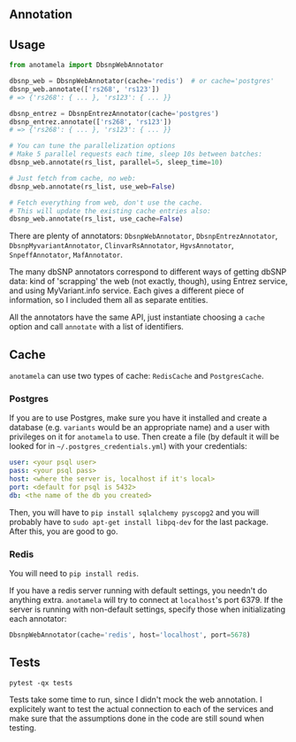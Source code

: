 ## Annotation

## Usage
```python
from anotamela import DbsnpWebAnnotator

dbsnp_web = DbsnpWebAnnotator(cache='redis')  # or cache='postgres'
dbsnp_web.annotate(['rs268', 'rs123'])
# => {'rs268': { ... }, 'rs123': { ... }}

dbsnp_entrez = DbsnpEntrezAnnotator(cache='postgres')
dbsnp_entrez.annotate(['rs268', 'rs123'])
# => {'rs268': { ... }, 'rs123': { ... }}

# You can tune the parallelization options
# Make 5 parallel requests each time, sleep 10s between batches:
dbsnp_web.annotate(rs_list, parallel=5, sleep_time=10)

# Just fetch from cache, no web:
dbsnp_web.annotate(rs_list, use_web=False)

# Fetch everything from web, don't use the cache.
# This will update the existing cache entries also:
dbsnp_web.annotate(rs_list, use_cache=False)
```

There are plenty of annotators: `DbsnpWebAnnotator`, `DbsnpEntrezAnnotator`,
`DbsnpMyvariantAnnotator`, `ClinvarRsAnnotator`, `HgvsAnnotator`,
`SnpeffAnnotator`, `MafAnnotator`.

The many dbSNP annotators correspond to different ways of getting dbSNP data:
kind of 'scrapping' the web (not exactly, though), using Entrez service, and
using MyVariant.info service. Each gives a different piece of information, so
I included them all as separate entities.

All the annotators have the same API, just instantiate choosing a `cache` option
and call `annotate` with a list of identifiers.

## Cache

`anotamela` can use two types of cache: `RedisCache` and `PostgresCache`.

### Postgres
If you are to use Postgres, make sure you have it installed and create a 
database (e.g. `variants` would be an appropriate name) and a user with
privileges on it for `anotamela` to use. Then create a file (by default it will
be looked for in `~/.postgres_credentials.yml`) with your credentials:

```yaml
user: <your psql user>
pass: <your psql pass>
host: <where the server is, localhost if it's local>
port: <default for psql is 5432>
db: <the name of the db you created>
```

Then, you will have to `pip install sqlalchemy pyscopg2` and you will probably
have to `sudo apt-get install libpq-dev` for the last package. After this, you
are good to go.

### Redis
You will need to `pip install redis`.

If you have a redis server running with default settings, you needn't do
anything extra. `anotamela` will try to connect at `localhost`'s port 6379.
If the server is running with non-default settings, specify those when
initializating each annotator:

```python
DbsnpWebAnnotator(cache='redis', host='localhost', port=5678)
```

## Tests

`pytest -qx tests`

Tests take some time to run, since I didn't mock the web annotation. I
explicitely want to test the actual connection to each of the services and make
sure that the assumptions done in the code are still sound when testing.

